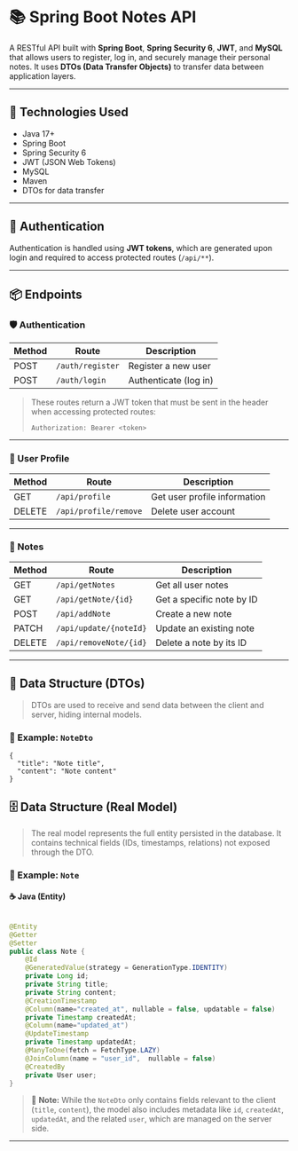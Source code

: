 
# 📚 Spring Boot Notes API

A RESTful API built with **Spring Boot**, **Spring Security 6**, **JWT**, and **MySQL** that allows users to register, log in, and securely manage their personal notes. It uses **DTOs (Data Transfer Objects)** to transfer data between application layers.

---

## 🚀 Technologies Used

- Java 17+
- Spring Boot
- Spring Security 6
- JWT (JSON Web Tokens)
- MySQL
- Maven
- DTOs for data transfer

---

## 🔐 Authentication

Authentication is handled using **JWT tokens**, which are generated upon login and required to access protected routes (`/api/**`).

---

## 📦 Endpoints

### 🛡️ Authentication

| Method | Route            | Description               |
|--------|------------------|---------------------------|
| POST   | `/auth/register` | Register a new user       |
| POST   | `/auth/login`    | Authenticate (log in)     |

> These routes return a JWT token that must be sent in the header when accessing protected routes:
> ```
> Authorization: Bearer <token>
> ```

---

### 👤 User Profile

| Method | Route                 | Description                    |
|--------|----------------------|--------------------------------|
| GET    | `/api/profile`       | Get user profile information   |
| DELETE | `/api/profile/remove`| Delete user account            |

---

### 📝 Notes

| Method | Route                      | Description                    |
|--------|----------------------------|--------------------------------|
| GET    | `/api/getNotes`           | Get all user notes             |
| GET    | `/api/getNote/{id}`       | Get a specific note by ID      |
| POST   | `/api/addNote`            | Create a new note              |
| PATCH  | `/api/update/{noteId}`    | Update an existing note        |
| DELETE | `/api/removeNote/{id}`    | Delete a note by its ID        |

---

## 🧱 Data Structure (DTOs)

> DTOs are used to receive and send data between the client and server, hiding internal models.

### 📄 Example: `NoteDto`



    {
      "title": "Note title",
      "content": "Note content"
    }

## 🗄️ Data Structure (Real Model)

> The real model represents the full entity persisted in the database. It contains technical fields (IDs, timestamps, relations) not exposed through the DTO.

### 📄 Example: `Note`

#### ☕ Java (Entity)

```java

@Entity
@Getter
@Setter
public class Note {
    @Id
    @GeneratedValue(strategy = GenerationType.IDENTITY)
    private Long id;
    private String title;
    private String content;
    @CreationTimestamp
    @Column(name="created_at", nullable = false, updatable = false)
    private Timestamp createdAt;
    @Column(name="updated_at")
    @UpdateTimestamp
    private Timestamp updatedAt;
    @ManyToOne(fetch = FetchType.LAZY)
    @JoinColumn(name = "user_id",  nullable = false)
    @CreatedBy
    private User user;
}
```

> 📝 **Note:** While the `NoteDto` only contains fields relevant to the client (`title`, `content`), the model also includes metadata like `id`, `createdAt`, `updatedAt`, and the related `user`, which are managed on the server side.

---

